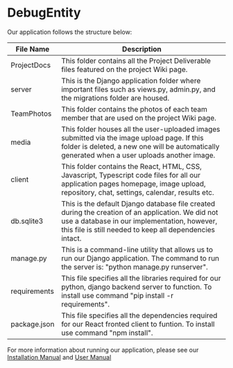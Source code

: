 # DebugEntity

<p>Our application follows the structure below:</p>
<table>
<thead>
<tr>
<th>File Name</th>
<th>Description</th>
</tr>
</thead>
<tbody>
<tr>
<td>ProjectDocs</td>
<td>This folder contains all the Project Deliverable files featured on the project Wiki page.</td>
</tr>
<tr>
<td>server</td>
<td>This is the Django application folder where important files such as views.py, admin.py, and the migrations folder are housed.</td>
</tr>
<tr>
<td>TeamPhotos</td>
<td>This folder contains the photos of each team member that are used on the project Wiki page.</td>
</tr>
<tr>
<td>media</td>
<td>This folder houses all the user-uploaded images submitted via the image upload page. If this folder is deleted, a new one will be automatically generated when a user uploads another image.</td>
</tr>
<tr>
<td>client</td>
<td>This folder contains the React, HTML, CSS, Javascript, Typescript code files for all our application pages homepage, image upload, repository, chat, settings, calendar, results etc.</td>
</tr>
<tr>
<td>db.sqlite3</td>
<td>This is the default Django database file created during the creation of an application. We did not use a database in our implementation, however, this file is still needed to keep all dependencies intact.</td>
</tr>
<tr>
<td>manage.py</td>
<td>This is a command-line utility that allows us to run our Django application. The command to run the server is: "python manage.py runserver".</td>
</tr>
<tr>
<td>requirements</td>
<td>This file specifies all the libraries required for our python, django backend server to function. To install use command "pip install -r requirements".</td>
</tr>
<tr>
<td>package.json</td>
<td>This file specifies all the dependencies required for our React fronted client to funtion. To install use command "npm install".</td>
</tr>
</tbody>
</table>
<p>For more information about running our application, please see our <a href="https://github.com/anchalsingh30/DebugEntity/blob/main/Project%20Docs/CS692%20All%20Deliverables%201-4/INSTALLATION%20MANUAL-min.pdf">Installation Manual</a> and <a href="https://github.com/anchalsingh30/DebugEntity/blob/main/Project%20Docs/CS692%20All%20Deliverables%201-4/User%20Manual.pdf">User Manual</a></p>
</article>
        </div>
    </div>


</div>
